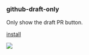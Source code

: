### github-draft-only

Only show the draft PR button.

[install](https://github.com/gauntface/tampermonkey-user-scripts/raw/main/github-draft-only.user.js)

![](https://user-images.githubusercontent.com/103459774/190283698-f2043e87-a8db-43e1-a6eb-1cee4917fdd1.png)
